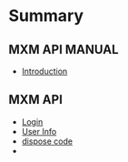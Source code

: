 # Summary

## MXM API MANUAL

* [Introduction](//README.md)

## MXM API

* [Login](/mxm-api/login-api.md)
* [User Info](/mxm-api/user-info-api.md)
* [dispose code](/mxm-api/dispose-code-api.md)
* 


